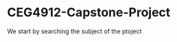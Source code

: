 # CEG4912-Capstone-Project
We start by searching the subject of the ptoject



























